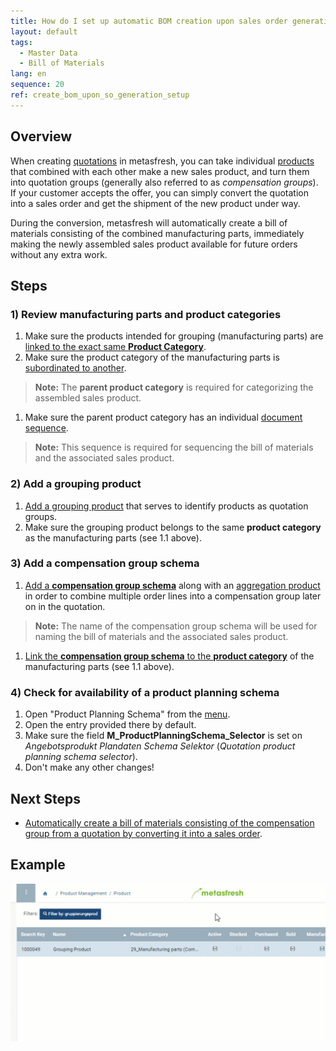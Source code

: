 ```yaml
---
title: How do I set up automatic BOM creation upon sales order generation from a quotation?
layout: default
tags:
  - Master Data
  - Bill of Materials
lang: en
sequence: 20
ref: create_bom_upon_so_generation_setup
---
```


## Overview
When creating [quotations](Create_SalesQuotation) in metasfresh, you can take individual [products](NewProduct) that combined with each other make a new sales product, and turn them into quotation groups (generally also referred to as *compensation groups*). If your customer accepts the offer, you can simply convert the quotation into a sales order and get the shipment of the new product under way.

During the conversion, metasfresh will automatically create a bill of materials consisting of the combined manufacturing parts, immediately making the newly assembled sales product available for future orders without any extra work.

## Steps

### 1) Review manufacturing parts and product categories
1. Make sure the products intended for grouping (manufacturing parts) are [linked to the exact same **Product Category**](NewProduct).
1. Make sure the product category of the manufacturing parts is [subordinated to another](ParentProductCategory).
 >**Note:** The **parent product category** is required for categorizing the assembled sales product.

1. Make sure the parent product category has an individual [document sequence](Define_new_doc_sequence).
 >**Note:** This sequence is required for sequencing the bill of materials and the associated sales product.

### 2) Add a grouping product
1. [Add a grouping product](Add_grouping_product) that serves to identify products as quotation groups.
1. Make sure the grouping product belongs to the same **product category** as the manufacturing parts (see 1.1 above).

### 3) Add a compensation group schema
1. [Add a **compensation group schema**](Create_compensation_group_schema) along with an [aggregation product](Aggregation_product_for_compensation_groups) in order to combine multiple order lines into a compensation group later on in the quotation.
 >**Note:** The name of the compensation group schema will be used for naming the bill of materials and the associated sales product.

1. [Link the **compensation group schema** to the **product category**](Compensation_group_schema_product_category) of the manufacturing parts (see 1.1 above).

### 4) Check for availability of a product planning schema
1. Open "Product Planning Schema" from the [menu](Menu).
1. Open the entry provided there by default.
1. Make sure the field **M_ProductPlanningSchema_Selector** is set on *Angebotsprodukt Plandaten Schema Selektor* (*Quotation product planning schema selector*).
1. Don't make any other changes!

## Next Steps
- [Automatically create a bill of materials consisting of the compensation group from a quotation by converting it into a sales order](Create_BOM_upon_SO_generation).

## Example
![](assets/Create_BOM_upon_SO_generation_setup.gif)
